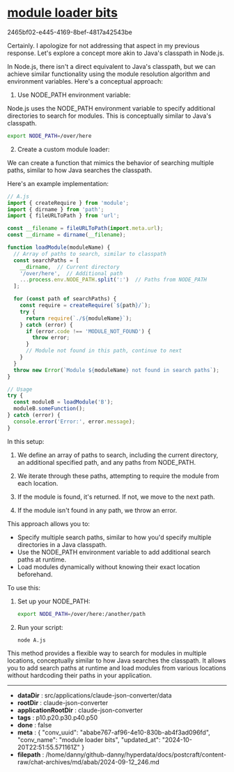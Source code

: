 # [module loader bits](https://claude.ai/chat/ababe767-af96-4e10-830b-ab4f3ad096fd)

2465bf02-e445-4169-8bef-4817a42543be

 Certainly. I apologize for not addressing that aspect in my previous response. Let's explore a concept more akin to Java's classpath in Node.js.

In Node.js, there isn't a direct equivalent to Java's classpath, but we can achieve similar functionality using the module resolution algorithm and environment variables. Here's a conceptual approach:

1. Use NODE_PATH environment variable:

Node.js uses the NODE_PATH environment variable to specify additional directories to search for modules. This is conceptually similar to Java's classpath.

```bash
export NODE_PATH=/over/here
```

2. Create a custom module loader:

We can create a function that mimics the behavior of searching multiple paths, similar to how Java searches the classpath.

Here's an example implementation:

```javascript
// A.js
import { createRequire } from 'module';
import { dirname } from 'path';
import { fileURLToPath } from 'url';

const __filename = fileURLToPath(import.meta.url);
const __dirname = dirname(__filename);

function loadModule(moduleName) {
  // Array of paths to search, similar to classpath
  const searchPaths = [
    __dirname,  // Current directory
    '/over/here',  // Additional path
    ...process.env.NODE_PATH.split(':')  // Paths from NODE_PATH
  ];

  for (const path of searchPaths) {
    const require = createRequire(`${path}/`);
    try {
      return require(`./${moduleName}`);
    } catch (error) {
      if (error.code !== 'MODULE_NOT_FOUND') {
        throw error;
      }
      // Module not found in this path, continue to next
    }
  }
  throw new Error(`Module ${moduleName} not found in search paths`);
}

// Usage
try {
  const moduleB = loadModule('B');
  moduleB.someFunction();
} catch (error) {
  console.error('Error:', error.message);
}
```

In this setup:

1. We define an array of paths to search, including the current directory, an additional specified path, and any paths from NODE_PATH.

2. We iterate through these paths, attempting to require the module from each location.

3. If the module is found, it's returned. If not, we move to the next path.

4. If the module isn't found in any path, we throw an error.

This approach allows you to:

- Specify multiple search paths, similar to how you'd specify multiple directories in a Java classpath.
- Use the NODE_PATH environment variable to add additional search paths at runtime.
- Load modules dynamically without knowing their exact location beforehand.

To use this:

1. Set up your NODE_PATH:
   ```bash
   export NODE_PATH=/over/here:/another/path
   ```

2. Run your script:
   ```bash
   node A.js
   ```

This method provides a flexible way to search for modules in multiple locations, conceptually similar to how Java searches the classpath. It allows you to add search paths at runtime and load modules from various locations without hardcoding their paths in your application.

---

* **dataDir** : src/applications/claude-json-converter/data
* **rootDir** : claude-json-converter
* **applicationRootDir** : claude-json-converter
* **tags** : p10.p20.p30.p40.p50
* **done** : false
* **meta** : {
  "conv_uuid": "ababe767-af96-4e10-830b-ab4f3ad096fd",
  "conv_name": "module loader bits",
  "updated_at": "2024-10-20T22:51:55.571161Z"
}
* **filepath** : /home/danny/github-danny/hyperdata/docs/postcraft/content-raw/chat-archives/md/abab/2024-09-12_246.md